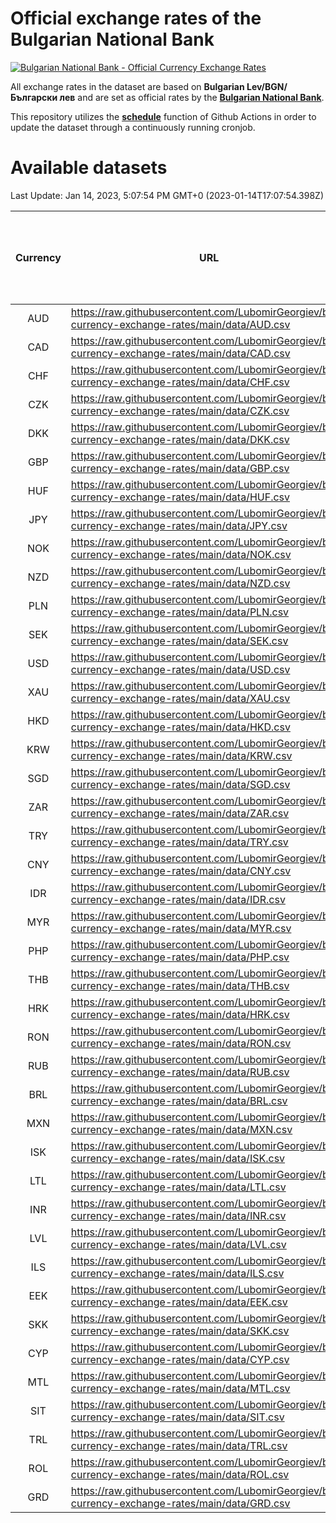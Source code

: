 # Official exchange rates of the Bulgarian National Bank

[![Bulgarian National Bank - Official Currency Exchange Rates](https://github.com/LubomirGeorgiev/bnb-currency-exchange-rates/actions/workflows/update-rates.yml/badge.svg?branch=main)](https://github.com/LubomirGeorgiev/bnb-currency-exchange-rates/actions/workflows/update-rates.yml)

All exchange rates in the dataset are based on **Bulgarian Lev/BGN/Български лев** and are set as official rates by the [**Bulgarian National Bank**](https://www.bnb.bg/Statistics/StExternalSector/StExchangeRates/StERForeignCurrencies/index.htm?toLang=_EN).

This repository utilizes the [**schedule**](https://docs.github.com/en/actions/reference/events-that-trigger-workflows) function of Github Actions in order to update the dataset through a continuously running cronjob.

# Available datasets

<!-- START LINKS (DO NOT EVER FU*ING DELETE THIS COMMENT FOR THE LOVE OF YOUR LIFE!!! IF YOU ARE CURIOS HOW IT WORKS, YOU CAN HAVE A LOOK AT ./src/updateReadme.ts) -->

Last Update: Jan 14, 2023, 5:07:54 PM GMT+0 (2023-01-14T17:07:54.398Z)

| Currency | URL                                                                                             | Number of records | Number of missing days that were filled in |
| :------: | ----------------------------------------------------------------------------------------------- | :---------------: | :----------------------------------------: |
|   AUD    | https://raw.githubusercontent.com/LubomirGeorgiev/bnb-currency-exchange-rates/main/data/AUD.csv |       8372        |                    2584                    |
|   CAD    | https://raw.githubusercontent.com/LubomirGeorgiev/bnb-currency-exchange-rates/main/data/CAD.csv |       8372        |                    2584                    |
|   CHF    | https://raw.githubusercontent.com/LubomirGeorgiev/bnb-currency-exchange-rates/main/data/CHF.csv |       8372        |                    2584                    |
|   CZK    | https://raw.githubusercontent.com/LubomirGeorgiev/bnb-currency-exchange-rates/main/data/CZK.csv |       8372        |                    2584                    |
|   DKK    | https://raw.githubusercontent.com/LubomirGeorgiev/bnb-currency-exchange-rates/main/data/DKK.csv |       8372        |                    2584                    |
|   GBP    | https://raw.githubusercontent.com/LubomirGeorgiev/bnb-currency-exchange-rates/main/data/GBP.csv |       8372        |                    2584                    |
|   HUF    | https://raw.githubusercontent.com/LubomirGeorgiev/bnb-currency-exchange-rates/main/data/HUF.csv |       8372        |                    2584                    |
|   JPY    | https://raw.githubusercontent.com/LubomirGeorgiev/bnb-currency-exchange-rates/main/data/JPY.csv |       8372        |                    2584                    |
|   NOK    | https://raw.githubusercontent.com/LubomirGeorgiev/bnb-currency-exchange-rates/main/data/NOK.csv |       8372        |                    2584                    |
|   NZD    | https://raw.githubusercontent.com/LubomirGeorgiev/bnb-currency-exchange-rates/main/data/NZD.csv |       8372        |                    2584                    |
|   PLN    | https://raw.githubusercontent.com/LubomirGeorgiev/bnb-currency-exchange-rates/main/data/PLN.csv |       8372        |                    2584                    |
|   SEK    | https://raw.githubusercontent.com/LubomirGeorgiev/bnb-currency-exchange-rates/main/data/SEK.csv |       8372        |                    2584                    |
|   USD    | https://raw.githubusercontent.com/LubomirGeorgiev/bnb-currency-exchange-rates/main/data/USD.csv |       8372        |                    2584                    |
|   XAU    | https://raw.githubusercontent.com/LubomirGeorgiev/bnb-currency-exchange-rates/main/data/XAU.csv |       8372        |                    2586                    |
|   HKD    | https://raw.githubusercontent.com/LubomirGeorgiev/bnb-currency-exchange-rates/main/data/HKD.csv |       8074        |                    2497                    |
|   KRW    | https://raw.githubusercontent.com/LubomirGeorgiev/bnb-currency-exchange-rates/main/data/KRW.csv |       8074        |                    2497                    |
|   SGD    | https://raw.githubusercontent.com/LubomirGeorgiev/bnb-currency-exchange-rates/main/data/SGD.csv |       8074        |                    2497                    |
|   ZAR    | https://raw.githubusercontent.com/LubomirGeorgiev/bnb-currency-exchange-rates/main/data/ZAR.csv |       8074        |                    2497                    |
|   TRY    | https://raw.githubusercontent.com/LubomirGeorgiev/bnb-currency-exchange-rates/main/data/TRY.csv |       6562        |                    2033                    |
|   CNY    | https://raw.githubusercontent.com/LubomirGeorgiev/bnb-currency-exchange-rates/main/data/CNY.csv |       6444        |                    1999                    |
|   IDR    | https://raw.githubusercontent.com/LubomirGeorgiev/bnb-currency-exchange-rates/main/data/IDR.csv |       6444        |                    1999                    |
|   MYR    | https://raw.githubusercontent.com/LubomirGeorgiev/bnb-currency-exchange-rates/main/data/MYR.csv |       6444        |                    1999                    |
|   PHP    | https://raw.githubusercontent.com/LubomirGeorgiev/bnb-currency-exchange-rates/main/data/PHP.csv |       6444        |                    1999                    |
|   THB    | https://raw.githubusercontent.com/LubomirGeorgiev/bnb-currency-exchange-rates/main/data/THB.csv |       6444        |                    1999                    |
|   HRK    | https://raw.githubusercontent.com/LubomirGeorgiev/bnb-currency-exchange-rates/main/data/HRK.csv |       6430        |                    1994                    |
|   RON    | https://raw.githubusercontent.com/LubomirGeorgiev/bnb-currency-exchange-rates/main/data/RON.csv |       6385        |                    1981                    |
|   RUB    | https://raw.githubusercontent.com/LubomirGeorgiev/bnb-currency-exchange-rates/main/data/RUB.csv |       6126        |                    1897                    |
|   BRL    | https://raw.githubusercontent.com/LubomirGeorgiev/bnb-currency-exchange-rates/main/data/BRL.csv |       5473        |                    1701                    |
|   MXN    | https://raw.githubusercontent.com/LubomirGeorgiev/bnb-currency-exchange-rates/main/data/MXN.csv |       5473        |                    1701                    |
|   ISK    | https://raw.githubusercontent.com/LubomirGeorgiev/bnb-currency-exchange-rates/main/data/ISK.csv |       5372        |                    1662                    |
|   LTL    | https://raw.githubusercontent.com/LubomirGeorgiev/bnb-currency-exchange-rates/main/data/LTL.csv |       5146        |                    1575                    |
|   INR    | https://raw.githubusercontent.com/LubomirGeorgiev/bnb-currency-exchange-rates/main/data/INR.csv |       5104        |                    1585                    |
|   LVL    | https://raw.githubusercontent.com/LubomirGeorgiev/bnb-currency-exchange-rates/main/data/LVL.csv |       4783        |                    1463                    |
|   ILS    | https://raw.githubusercontent.com/LubomirGeorgiev/bnb-currency-exchange-rates/main/data/ILS.csv |       4380        |                    1366                    |
|   EEK    | https://raw.githubusercontent.com/LubomirGeorgiev/bnb-currency-exchange-rates/main/data/EEK.csv |       3989        |                    1215                    |
|   SKK    | https://raw.githubusercontent.com/LubomirGeorgiev/bnb-currency-exchange-rates/main/data/SKK.csv |       2965        |                    907                     |
|   CYP    | https://raw.githubusercontent.com/LubomirGeorgiev/bnb-currency-exchange-rates/main/data/CYP.csv |       2895        |                    879                     |
|   MTL    | https://raw.githubusercontent.com/LubomirGeorgiev/bnb-currency-exchange-rates/main/data/MTL.csv |       2597        |                    792                     |
|   SIT    | https://raw.githubusercontent.com/LubomirGeorgiev/bnb-currency-exchange-rates/main/data/SIT.csv |       2534        |                    770                     |
|   TRL    | https://raw.githubusercontent.com/LubomirGeorgiev/bnb-currency-exchange-rates/main/data/TRL.csv |       1808        |                    549                     |
|   ROL    | https://raw.githubusercontent.com/LubomirGeorgiev/bnb-currency-exchange-rates/main/data/ROL.csv |       1689        |                    516                     |
|   GRD    | https://raw.githubusercontent.com/LubomirGeorgiev/bnb-currency-exchange-rates/main/data/GRD.csv |        357        |                    105                     |

<!-- END LINKS (DO NOT EVER FU*ING DELETE THIS COMMENT FOR THE LOVE OF YOUR LIFE!!! IF YOU ARE CURIOS HOW IT WORKS, YOU CAN HAVE A LOOK AT ./src/updateReadme.ts) -->
